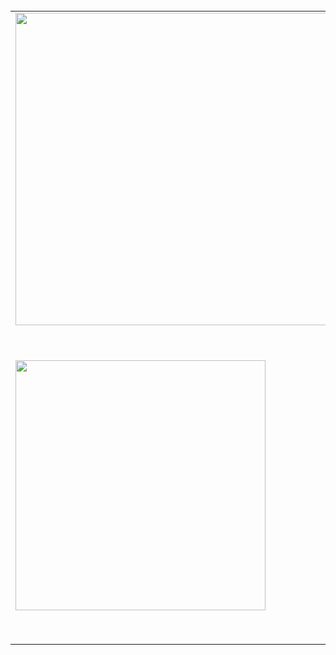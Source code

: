 <br/>
<center>
<table>
  <tr>
    <td><img width="500px" src="https://snipboard.io/cEVQta.jpg"/></td>
    <td><img width="500px" src="https://snipboard.io/IeDEoG.jpg"/></td>
    <td><img width="400px" src="https://snipboard.io/jZ80Yo.jpg"/></td>
  </tr>  
  <tr>
    <td><img width="400px" src="https://snipboard.io/aHN6do.jpg"/></td>
    <td><img width="500px" src="https://snipboard.io/3J9VxL.jpg"/></td>
  </tr>  
</table>
</center>


